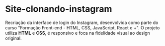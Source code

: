 # Site-clonando-instagram
Recriação da interface de login do Instagram, desenvolvida como parte do curso "Formação Front-end - HTML, CSS, JavaScript, React e +". O projeto utiliza **HTML** e **CSS**, é responsivo e foca na fidelidade visual ao design original.
